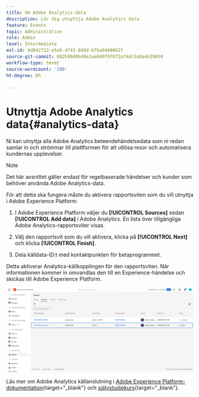 ```yaml
---
title: Om Adobe Analytics-data
description: Lär dig utnyttja Adobe Analytics data
feature: Events
topic: Administration
role: Admin
level: Intermediate
exl-id: 9d842722-e5eb-4743-849d-b7ba9448062f
source-git-commit: 882b99d9b49e1ae6d0f97872a74dc5a8a4639050
workflow-type: tm+mt
source-wordcount: '190'
ht-degree: 0%

---
```


# Utnyttja Adobe Analytics data{#analytics-data}

Ni kan utnyttja alla Adobe Analytics beteendehändelsedata som ni redan samlar in och strömmar till plattformen för att utlösa resor och automatisera kundernas upplevelser.

>[!NOTE]
>
>Det här avsnittet gäller endast för regelbaserade händelser och kunder som behöver använda Adobe Analytics-data.

För att detta ska fungera måste du aktivera rapportsviten som du vill utnyttja i Adobe Experience Platform:

1. I Adobe Experience Platform väljer du **[!UICONTROL Sources]** sedan **[!UICONTROL Add data]** i Adobe Analytics. En lista över tillgängliga Adobe Analytics-rapportsviter visas.

1. Välj den rapportsvit som du vill aktivera, klicka på **[!UICONTROL Next]** och klicka **[!UICONTROL Finish]**.

1. Dela källdata-ID:t med kontaktpunkten för betaprogrammet.

Detta aktiverar Analytics-källkopplingen för den rapportsviten. När informationen kommer in omvandlas den till en Experience-händelse och skickas till Adobe Experience Platform.

![](assets/jo-event9.png)

Läs mer om Adobe Analytics källanslutning i  [Adobe Experience Platform-dokumentation](https://experienceleague.adobe.com/docs/experience-platform/sources/connectors/adobe-applications/analytics.html){target=&quot;_blank&quot;} och [självstudiekurs](https://experienceleague.adobe.com/docs/experience-platform/sources/ui-tutorials/create/adobe-applications/analytics.html){target=&quot;_blank&quot;}.

